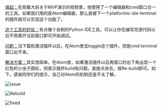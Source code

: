 <u>缘起：</u>在观看大妈关于MVP演示的视频里，他使用了一个编辑器和cmd窗口合一的工具。如果我们用的是Atom编辑器，那么直接下一个platformio-ide-terminal的插件就可以实现这个功能了。

<u>这个工具的好处：</u>有点像个自制的Python IDE工具，可以让你在编写完源代码以后不用离开当前窗口即可开始调试。

<u>问题：</u>当下载和激活插件以后，在Atom里去toggle这个插件，但是cmd terminal窗口出不来。

<u>解决方案：</u>其实很简单。在Atom里，如果激活插件以后再窗口的右下角出现一个红色的小虫子图标，则表示插件build有问题。直接点进去，按Re-build即可。如下。感谢同学们的提示，自己对Atom的机制还是不太了解。

![issue](https://github.com/justin007755/Py101-004/blob/master/Chap1/resource/terminalPic_1.png)  

![Rebuild](https://github.com/justin007755/Py101-004/blob/master/Chap1/resource/terminalPic_2.png)  

![fixed](https://github.com/justin007755/Py101-004/blob/master/Chap1/resource/terminalPic_3.png)  
